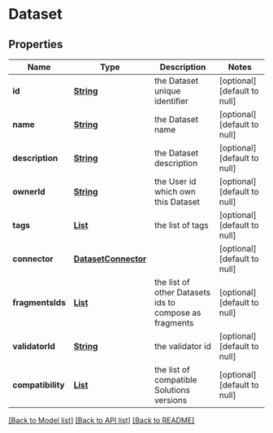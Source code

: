 # Dataset
## Properties

Name | Type | Description | Notes
------------ | ------------- | ------------- | -------------
**id** | [**String**](string.md) | the Dataset unique identifier | [optional] [default to null]
**name** | [**String**](string.md) | the Dataset name | [optional] [default to null]
**description** | [**String**](string.md) | the Dataset description | [optional] [default to null]
**ownerId** | [**String**](string.md) | the User id which own this Dataset | [optional] [default to null]
**tags** | [**List**](string.md) | the list of tags | [optional] [default to null]
**connector** | [**DatasetConnector**](DatasetConnector.md) |  | [optional] [default to null]
**fragmentsIds** | [**List**](string.md) | the list of other Datasets ids to compose as fragments | [optional] [default to null]
**validatorId** | [**String**](string.md) | the validator id | [optional] [default to null]
**compatibility** | [**List**](DatasetCompatibility.md) | the list of compatible Solutions versions | [optional] [default to null]

[[Back to Model list]](../README.md#documentation-for-models) [[Back to API list]](../README.md#documentation-for-api-endpoints) [[Back to README]](../README.md)

